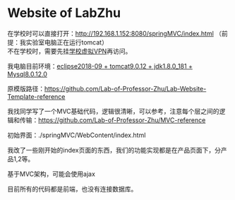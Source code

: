 # Website of LabZhu  

在学校时可以直接打开：http://192.168.1.152:8080/springMVC/index.html （前提：我实验室电脑正在运行tomcat）  
不在学校时，需要先挂[学校虚拟VPN](http://www.cup.edu.cn/nic/service/106356.htm)再访问。

我电脑目前环境：[eclipse2018-09 + tomcat9.0.12 + jdk1.8.0_181 + Mysql8.0.12.0](https://github.com/Lab-of-Professor-Zhu/GitHub-and-JavaWeb-for-Windows)

原模版路径：https://github.com/Lab-of-Professor-Zhu/Lab-Website-Template-reference

我找同学写了一个MVC基础代码，逻辑很清晰，可以参考，注意每个层之间的逻辑和传输：https://github.com/Lab-of-Professor-Zhu/MVC-reference

初始界面：./springMVC/WebContent/index.html

我改了一些刚开始的index页面的东西，我们的功能实现都是在产品页面下，分产品1,2等。

基于MVC架构，可能会使用ajax

目前所有的代码都是前端，也没有连接数据库。
